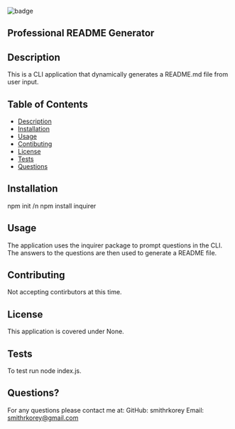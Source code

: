 
  ![badge](https://img.shields.io/badge/license-undefined-blue)

  ## Professional README Generator

  ## Description
  This is a CLI application that dynamically generates a README.md file from user input.

  ## Table of Contents
  * [Description](#description)
  * [Installation](#installation)
  * [Usage](#description)
  * [Contibuting](#contributing)
  * [License](#license)
  * [Tests](#tests)
  * [Questions](#questions)

  ## Installation
  npm init /n npm install inquirer

  ## Usage
  The application uses the inquirer package to prompt questions in the CLI. The answers to the questions are then used to generate a README file.

  ## Contributing
  Not accepting contirbutors at this time.

  ## License
  This application is covered under None.

  ## Tests
  To test run node index.js.

  ## Questions?
  For any questions please contact me at:
  GitHub: smithrkorey
  Email: smithrkorey@gmail.com
  